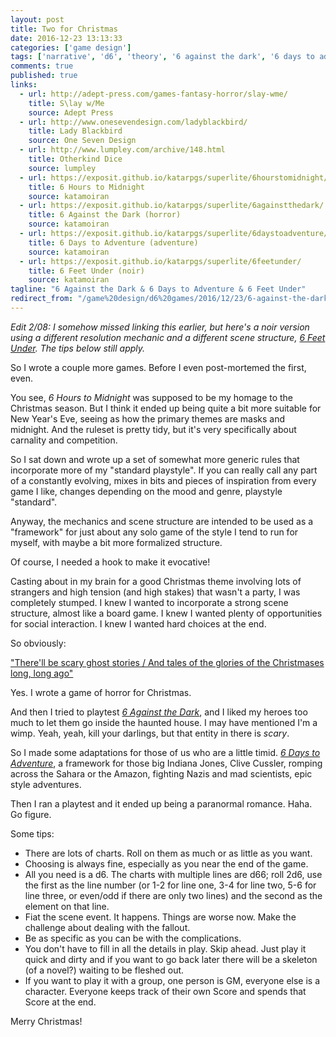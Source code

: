 ```yaml
---
layout: post
title: Two for Christmas
date: 2016-12-23 13:13:33
categories: ['game design']
tags: ['narrative', 'd6', 'theory', '6 against the dark', '6 days to adventure', '6 feet under', 'rpglet']
comments: true
published: true
links:
  - url: http://adept-press.com/games-fantasy-horror/slay-wme/
    title: S\lay w/Me
    source: Adept Press
  - url: http://www.onesevendesign.com/ladyblackbird/
    title: Lady Blackbird
    source: One Seven Design
  - url: http://www.lumpley.com/archive/148.html
    title: Otherkind Dice
    source: lumpley
  - url: https://exposit.github.io/katarpgs/superlite/6hourstomidnight/
    title: 6 Hours to Midnight
    source: katamoiran
  - url: https://exposit.github.io/katarpgs/superlite/6againstthedark/
    title: 6 Against the Dark (horror)
    source: katamoiran
  - url: https://exposit.github.io/katarpgs/superlite/6daystoadventure/
    title: 6 Days to Adventure (adventure)
    source: katamoiran
  - url: https://exposit.github.io/katarpgs/superlite/6feetunder/
    title: 6 Feet Under (noir)
    source: katamoiran
tagline: "6 Against the Dark & 6 Days to Adventure & 6 Feet Under"
redirect_from: "/game%20design/d6%20games/2016/12/23/6-against-the-dark.html"
---
```


*Edit 2/08: I somehow missed linking this earlier, but here's a noir version using a different resolution mechanic and a different scene structure, [6 Feet Under](https://exposit.github.io/katarpgs/superlite/6feetunder/). The tips below still apply.*

So I wrote a couple more games. Before I even post-mortemed the first, even.

<!--more-->

You see, *6 Hours to Midnight* was supposed to be my homage to the Christmas season. But I think it ended up being quite a bit more suitable for New Year's Eve, seeing as how the primary themes are masks and midnight. And the ruleset is pretty tidy, but it's very specifically about carnality and competition.

So I sat down and wrote up a set of somewhat more generic rules that incorporate more of my "standard playstyle". If you can really call any part of a constantly evolving, mixes in bits and pieces of inspiration from every game I like, changes depending on the mood and genre, playstyle "standard".

Anyway, the mechanics and scene structure are intended to be used as a "framework" for just about any solo game of the style I tend to run for myself, with maybe a bit more formalized structure.

Of course, I needed a hook to make it evocative!

Casting about in my brain for a good Christmas theme involving lots of strangers and high tension (and high stakes) that wasn't a party, I was completely stumped. I knew I wanted to incorporate a strong scene structure, almost like a board game. I knew I wanted plenty of opportunities for social interaction. I knew I wanted hard choices at the end.

So obviously:

["There'll be scary ghost stories / And tales of the glories of the Christmases long, long ago"](https://www.google.com/search?q=scary+ghost+stories+lyrics&oq=scary+ghost+stories+lyrics)

Yes. I wrote a game of horror for Christmas.

And then I tried to playtest [*6 Against the Dark*](https://exposit.github.io/katarpgs/superlite/6againstthedark/), and I liked my heroes too much to let them go inside the haunted house. I may have mentioned I'm a wimp. Yeah, yeah, kill your darlings, but that entity in there is *scary*.

So I made some adaptations for those of us who are a little timid. [*6 Days to Adventure*](https://exposit.github.io/katarpgs/superlite/6daystoadventure/), a framework for those big Indiana Jones, Clive Cussler, romping across the Sahara or the Amazon, fighting Nazis and mad scientists, epic style adventures.

Then I ran a playtest and it ended up being a paranormal romance. Haha. Go figure.

Some tips:

* There are lots of charts. Roll on them as much or as little as you want.
* Choosing is always fine, especially as you near the end of the game.
* All you need is a d6. The charts with multiple lines are d66; roll 2d6, use the first as the line number (or 1-2 for line one, 3-4 for line two, 5-6 for line three, or even/odd if there are only two lines) and the second as the element on that line.
* Fiat the scene event. It happens. Things are worse now. Make the challenge about dealing with the fallout.
* Be as specific as you can be with the complications.
* You don't have to fill in all the details in play. Skip ahead. Just play it quick and dirty and if you want to go back later there will be a skeleton (of a novel?) waiting to be fleshed out.
* If you want to play it with a group, one person is GM, everyone else is a character. Everyone keeps track of their own Score and spends that Score at the end.

Merry Christmas!
